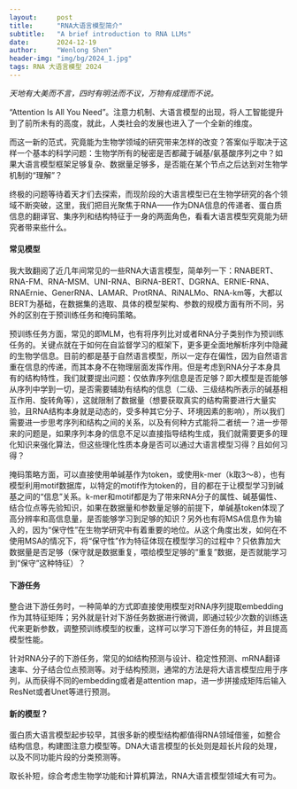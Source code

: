 ```yaml
---
layout:     post
title:      "RNA大语言模型简介"
subtitle:   "A brief introduction to RNA LLMs"
date:       2024-12-19
author:     "Wenlong Shen"
header-img: "img/bg/2024_1.jpg"
tags: RNA 大语言模型 2024
---
```


*天地有大美而不言，四时有明法而不议，万物有成理而不说。*

“Attention Is All You Need”。注意力机制、大语言模型的出现，将人工智能提升到了前所未有的高度，就此，人类社会的发展也进入了一个全新的维度。

而这一新的范式，究竟能为生物学领域的研究带来怎样的改变？答案似乎取决于这样一个基本的科学问题：生物学所有的秘密是否都藏于碱基/氨基酸序列之中？如果大语言模型框架足够复杂、数据量足够多，是否能在某个节点之后达到对生物学机制的“理解”？

终极的问题等待着天才们去探索，而现阶段的大语言模型已在生物学研究的各个领域不断突破，这里，我们把目光聚焦于RNA——作为DNA信息的传递者、蛋白质信息的翻译官、集序列和结构特征于一身的两面角色，看看大语言模型究竟能为研究者带来些什么。

#### 常见模型

我大致翻阅了近几年间常见的一些RNA大语言模型，简单列一下：RNABERT、RNA-FM、RNA-MSM、UNI-RNA、BiRNA-BERT、DGRNA、ERNIE-RNA、RNAErnie、GenerRNA、LAMAR、ProtRNA、RiNALMo、RNA-km等，大都以BERT为基础，在数据集的选取、具体的模型架构、参数的规模方面有所不同，另外的区别在于预训练任务和掩码策略。

预训练任务方面，常见的即MLM，也有将序列比对或者RNA分子类别作为预训练任务的。关键点就在于如何在自监督学习的框架下，更多更全面地解析序列中隐藏的生物学信息。目前的都是基于自然语言模型，所以一定存在偏性，因为自然语言重在信息的传递，而其本身不在物理层面发挥作用。但是考虑到RNA分子本身具有的结构特性，我们就要提出问题：仅依靠序列信息是否足够？即大模型是否能够从序列中学到一切，是否需要辅助有结构的信息（二级、三级结构所表示的碱基相互作用、旋转角等），这就限制了数据量（想要获取真实的结构需要进行大量实验，且RNA结构本身就是动态的，受多种其它分子、环境因素的影响），所以我们需要进一步思考序列和结构之间的关系，以及有何种方式能将二者统一？进一步带来的问题是，如果序列本身的信息不足以直接指导结构生成，我们就需要更多的理化知识来强化算法，但这些理化性质本身是否可以通过大语言模型习得？且如何习得？

掩码策略方面，可以直接使用单碱基作为token，或使用k-mer（k取3～8），也有模型利用motif数据库，以特定的motif作为token的，目的都在于让模型学习到碱基之间的“信息”关系。k-mer和motif都是为了带来RNA分子的属性、碱基偏性、结合位点等先验知识，如果在数据量和参数量足够的前提下，单碱基token体现了高分辨率和高信息量，是否能够学习到足够的知识？另外也有将MSA信息作为输入的，因为“保守性”在生物学研究中有着重要的地位。从这个角度出发，如何在不使用MSA的情况下，将“保守性”作为特征体现在模型学习的过程中？只依靠加大数据量是否足够（保守就是数据重复，喂给模型足够的“重复”数据，是否就能学习到“保守”这种特征）？

#### 下游任务

整合进下游任务时，一种简单的方式即直接使用模型对RNA序列提取embedding作为其特征矩阵；另外就是针对下游任务数据进行微调，即通过较少次数的训练迭代来更新参数，调整预训练模型的权重，这样可以学习下游任务的特征，并且提高模型性能。

针对RNA分子的下游任务，常见的如结构预测与设计、稳定性预测、mRNA翻译速率、分子结合位点预测等。对于结构预测，通常的方法是将大语言模型应用于序列，从而获得不同的embedding或者是attention map，进一步拼接成矩阵后输入ResNet或者Unet等进行预测。

#### 新的模型？

蛋白质大语言模型起步较早，其很多新的模型结构都值得RNA领域借鉴，如整合结构信息，构建图注意力模型等。DNA大语言模型的长处则是超长片段的处理，以及不同功能片段的分类预测等。

取长补短，综合考虑生物学功能和计算机算法，RNA大语言模型领域大有可为。

